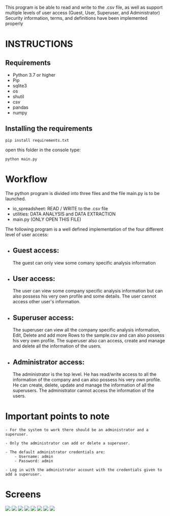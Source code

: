 This program is be able to read and write to the .csv file, 
as well as support multiple levels of user access 
(Guest, User, Superuser, and Administrator)
Security information, terms, and definitions have been implemented properly

# INSTRUCTIONS

## Requirements
* Python 3.7 or higher
* Pip
* sqlite3
* os
* shutil
* csv 
* pandas
* numpy

## Installing the requirements
```
pip install requirements.txt
```

open this folder in the console
type:

```
python main.py
```

# Workflow
The python program is divided into three files and the file main.py is to be launched. 
* io_spreadsheet: READ  / WRITE to the .csv file
* utilities: DATA ANALYSIS and DATA EXTRACTION
* main.py (ONLY OPEN THIS FILE)

The following program is a well defined implementation of the four different level of user access:

* ## Guest access:
    The guest can only view some comany specific analysis information
* ## User access: 
    The user can view some company specific analysis information but can also possess his very own profile and some details. The user cannot access other user's information.
* ## Superuser access: 
    The superuser can view all the company specific analysis information, Edit, Delete and add more Rows to the sample.csv and can also possess his very own profile. The superuser also can access, create and manage and delete all the information of the users.

* ## Administrator access:
    The administrator is the top level. He has read/write access to all the information of the company and can also possess his very own profile. He can create, delete, update and manage the information of all the superusers. The administrator cannot access the information of the users.

# Important points to note
    - For the system to work there should be an administrator and a superuser.
    
    - Only the administrator can add or delete a superuser.

    - The default administrator credentials are:
        - Username: admin
        - Password: admin
    
    - Log in with the administrator account with the credentials given to add a superuser.

    
# Screens
<img src="https://github.com/abm6/nodejs-CRUD-on-spreadsheet/screens/screen1.png">
<img src="https://github.com/abm6/nodejs-CRUD-on-spreadsheet/screens/screen2.png">
<img src="https://github.com/abm6/nodejs-CRUD-on-spreadsheet/screens/screen3.png">
<img src="https://github.com/abm6/nodejs-CRUD-on-spreadsheet/screens/screen4.png">
<img src="https://github.com/abm6/nodejs-CRUD-on-spreadsheet/screens/screen5.png">
<img src="https://github.com/abm6/nodejs-CRUD-on-spreadsheet/screens/screen6.png">
<img src="https://github.com/abm6/nodejs-CRUD-on-spreadsheet/screens/screen7.png">
<img src="https://github.com/abm6/nodejs-CRUD-on-spreadsheet/screens/screen8.png">
